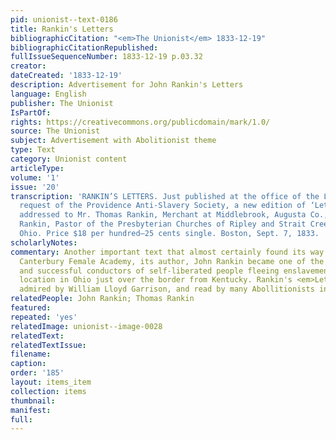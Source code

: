 ```yaml
---
pid: unionist--text-0186
title: Rankin's Letters
bibliographicCitation: "<em>The Unionist</em> 1833-12-19"
bibliographicCitationRepublished: 
fullIssueSequenceNumber: 1833-12-19 p.03.32
creator: 
dateCreated: '1833-12-19'
description: Advertisement for John Rankin's Letters
language: English
publisher: The Unionist
IsPartOf: 
rights: https://creativecommons.org/publicdomain/mark/1.0/
source: The Unionist
subject: Advertisement with Abolitionist theme
type: Text
category: Unionist content
articleType: 
volume: '1'
issue: '20'
transcription: 'RANKIN’S LETTERS. Just published at the office of the Liberator, by
  request of the Providence Anti-Slavery Society, a new edition of ‘Letters on Slavery,
  addressed to Mr. Thomas Rankin, Merchant at Middlebrook, Augusta Co., Va.''—By John
  Rankin, Pastor of the Presbyterian Churches of Ripley and Strait Creek, Brown County,
  Ohio. Price $18 per hundred—25 cents single. Boston, Sept. 7, 1833. '
scholarlyNotes: 
commentary: Another important text that almost certainly found its way inside the
  Canterbury Female Academy, its author, John Rankin became one of the most fearless
  and successful conductors of self-liberated people fleeing enslavement, due to his
  location in Ohio just over the border from Kentucky. Rankin's <em>Letters</em> were
  admired by William Lloyd Garrison, and read by many Abollitionists in thie 1830s.
relatedPeople: John Rankin; Thomas Rankin
featured: 
repeated: 'yes'
relatedImage: unionist--image-0028
relatedText: 
relatedTextIssue: 
filename: 
caption: 
order: '185'
layout: items_item
collection: items
thumbnail: 
manifest: 
full: 
---
```

